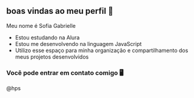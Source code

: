 ## boas vindas ao meu perfil 🖤

Meu nome é Sofia Gabrielle 

- Estou estudando na Alura
- Estou me desenvolvendo na linguagem JavaScript
- Utilizo esse espaço para minha organização e compartilhamento dos meus projetos desenvolvidos

### Você pode entrar em contato comigo 🖥️

@hps
